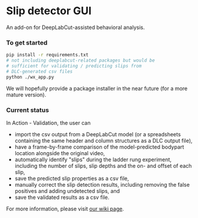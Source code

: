 # Slip detector GUI

An add-on for DeepLabCut-assisted behavioral analysis. 

### To get started
```bash
pip install -r requirements.txt 
# not including deeplabcut-related packages but would be
# sufficient for validating / predicting slips from 
# DLC-generated csv files
python ./wx_app.py
```
We will hopefully provide a package installer in the near future (for a more mature version).


### Current status

In Action - Validation, the user can

- import the csv output from a DeepLabCut model (or a spreadsheets containing the same header and column structures as a DLC output file),
- have a frame-by-frame comparison of the model-predicted bodypart location alongside the original video,
- automatically identify "slips" during the ladder rung experiment, including the number of slips, slip depths and the on- and offset of each slip,
- save the predicted slip properties as a csv file,
- manually correct the slip detection results, including removing the false positives and adding undetected slips, and
- save the validated results as a csv file.

For more information, please visit [our wiki page](https://github.com/sollan/slip_detector/wiki).
